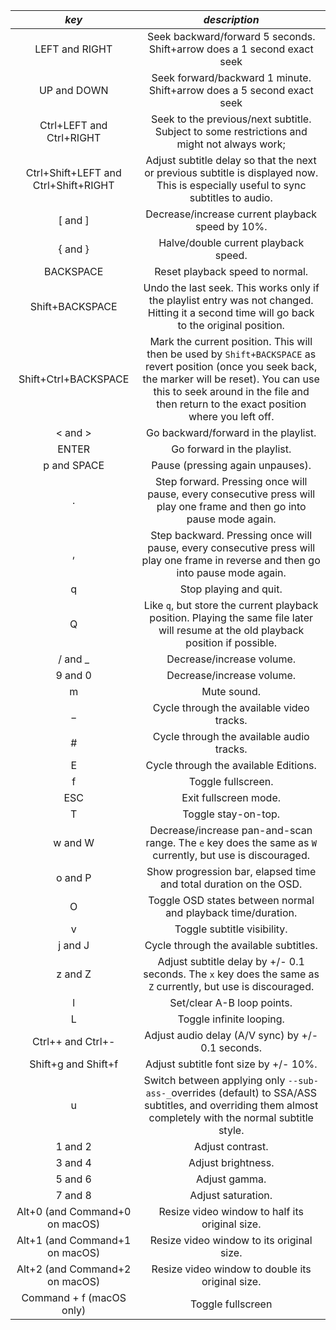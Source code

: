   | _key_ |      _description_       |
  | :---: | :----------------: |
| LEFT and RIGHT | Seek backward/forward 5 seconds. Shift+arrow does a 1 second exact seek |
| UP and DOWN | Seek forward/backward 1 minute. Shift+arrow does a 5 second exact seek |
| Ctrl+LEFT and Ctrl+RIGHT | Seek to the previous/next subtitle. Subject to some restrictions and might not always work; |
| Ctrl+Shift+LEFT and Ctrl+Shift+RIGHT | Adjust subtitle delay so that the next or previous subtitle is displayed now. This is especially useful to sync subtitles to audio. |
| \[ and \] | Decrease/increase current playback speed by 10%. |
| { and } | Halve/double current playback speed. |
| BACKSPACE | Reset playback speed to normal. |
| Shift+BACKSPACE | Undo the last seek. This works only if the playlist entry was not changed. Hitting it a second time will go back to the original position. |
| Shift+Ctrl+BACKSPACE | Mark the current position. This will then be used by `Shift+BACKSPACE` as revert position (once you seek back, the marker will be reset). You can use this to seek around in the file and then return to the exact position where you left off. |
| < and > | Go backward/forward in the playlist. |
| ENTER | Go forward in the playlist. |
| p and SPACE | Pause (pressing again unpauses). |
| . | Step forward. Pressing once will pause, every consecutive press will play one frame and then go into pause mode again. |
| , | Step backward. Pressing once will pause, every consecutive press will play one frame in reverse and then go into pause mode again. |
| q | Stop playing and quit. |
| Q | Like `q`, but store the current playback position. Playing the same file later will resume at the old playback position if possible. |
| / and _ | Decrease/increase volume. |
| 9 and 0 | Decrease/increase volume. |
| m | Mute sound. |
| \_ | Cycle through the available video tracks. |
| # | Cycle through the available audio tracks. |
| E | Cycle through the available Editions. |
| f | Toggle fullscreen. |
| ESC | Exit fullscreen mode. |
| T | Toggle stay-on-top. |
| w and W | Decrease/increase pan-and-scan range. The `e` key does the same as `W` currently, but use is discouraged. |
| o and P | Show progression bar, elapsed time and total duration on the OSD. |
| O | Toggle OSD states between normal and playback time/duration. |
| v | Toggle subtitle visibility. |
| j and J | Cycle through the available subtitles. |
| z and Z | Adjust subtitle delay by +/- 0.1 seconds. The `x` key does the same as `Z` currently, but use is discouraged. |
| l | Set/clear A-B loop points. |
| L | Toggle infinite looping. |
| Ctrl++ and Ctrl+- | Adjust audio delay (A/V sync) by +/- 0.1 seconds. |
| Shift+g and Shift+f | Adjust subtitle font size by +/- 10%. |
| u | Switch between applying only `--sub-ass-_`overrides (default) to SSA/ASS subtitles, and overriding them almost completely with the normal subtitle style. | | V | Toggle subtitle VSFilter aspect compatibility mode. | | r and R | Move subtitles up/down. The`t`key does the same as`R`currently, but use is discouraged. | | s | Take a screenshot. | | S | Take a screenshot, without subtitles. (Whether this works depends on VO driver support.) | | Ctrl+s | Take a screenshot, as the window shows it (with subtitles, OSD, and scaled video). | | PGUP and PGDWN | Seek to the beginning of the previous/next chapter. In most cases, "previous" will actually go to the beginning of the current chapter; see`--chapter-seek-threshold`. | | Shift+PGUP and Shift+PGDWN | Seek backward or forward by 10 minutes. (This used to be mapped to PGUP/PGDWN without Shift.) | | b | Activate/deactivate debanding. | | d | Cycle the deinterlacing filter. | | A | Cycle aspect ratio override. | | Ctrl+h | Toggle hardware video decoding on/off. | | Alt+LEFT, Alt+RIGHT, Alt+UP, Alt+DOWN | Move the video rectangle (panning). | | Alt++ and Alt+- | Change video zoom. | | Alt+BACKSPACE | Reset the pan/zoom settings. | | F8 | Show the playlist and the current position in it. | | F9 | Show the list of audio and subtitle streams. | | i and I | Show/toggle an overlay displaying statistics about the currently playing file such as codec, framerate, number of dropped frames and so on. | | DEL | Cycle OSC visibility between never / auto (mouse-move) / always | | ` | Show the console. (ESC closes it again.) |
| 1 and 2 | Adjust contrast. |
| 3 and 4 | Adjust brightness. |
| 5 and 6 | Adjust gamma. |
| 7 and 8 | Adjust saturation. |
| Alt+0 (and Command+0 on macOS) | Resize video window to half its original size. |
| Alt+1 (and Command+1 on macOS) | Resize video window to its original size. |
| Alt+2 (and Command+2 on macOS) | Resize video window to double its original size. |
| Command + f (macOS only) | Toggle fullscreen |
